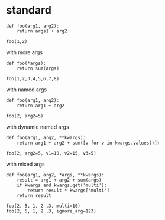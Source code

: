 # standard

```
def foo(arg1, arg2):
    return args1 + arg2
    
foo(1,2)
```

with more args

```
def foo(*args):
    return sum(args)
    
foo(1,2,3,4,5,6,7,8)
```

with named args

```
def foo(arg1, arg2):
    return arg1 + arg2

foo(2, arg2=5)
```

with dynamic named args
```
def foo(arg1, arg2, **kwargs):
    return arg1 + arg2 + sum([v for v in kwargs.values()])

foo(2, arg2=5, v1=10, v2=15, v3=5)
```

with mixed args
```
def foo(arg1, arg2, *args, **kwargs):
    result = arg1 + arg2 + sum(args)
    if kwargs and kwargs.get('multi'):
        return result * kwargs['multi']
    return result

foo(2, 5, 1, 2 ,3, multi=10)
foo(2, 5, 1, 2 ,3, ignore_arg=123)
```
